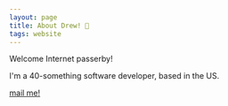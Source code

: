 ```yaml
---
layout: page
title: About Drew! 👋
tags: website
---
```


Welcome Internet passerby!

I'm a 40-something software developer, based in the US.

[mail me!](mailto:website@draines.com?subject=I%20read%20your%20bio%21)
